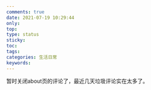 ```yaml
---
comments: true
date: 2021-07-19 10:29:44
only:
top:
type: status
sticky:
toc:
tags:
categories: 生活日常
keywords:
---
```

暂时关闭about页的评论了，最近几天垃圾评论实在太多了。